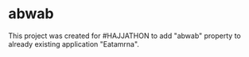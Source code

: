# abwab

This project was created for #HAJJATHON to add "abwab" property to already existing application "Eatamrna".

